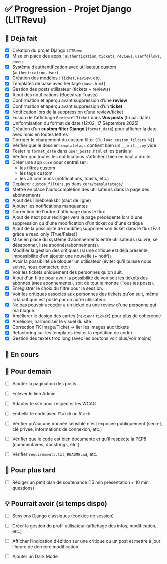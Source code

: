 # ✅ Progression - Projet Django (LITRevu)

## 🔧 Déjà fait
- [x] Création du projet Django `LITRevu`
- [x] Mise en place des apps : `authentication`, `tickets`, `reviews`, `userfollows`, `posts`
- [x] Système d’authentification avec utilisateur custom (`authentication.User`)
- [x] Création des modèles : `Ticket`, `Review`, etc.
- [x] Templates de base avec héritage (`base.html`)
- [x] Gestion des posts utilisateur (tickets + reviews)
- [x] Ajout des notifications (Bootstrap Toasts)
- [x] Confirmation et aperçu avant suppression d’une **review**
- [x] Confirmation et aperçu avant suppression d’un **ticket**
- [x] Notification lors de la suppression d’une review/ticket
- [x] Fusion de l’affichage `Review` et `Ticket` dans **Vos posts** (tri par date)
- [x] Uniformisation du format de date (12:02, 17 Septembre 2025)
- [x] Création d’un **custom filter Django** (`format_date`) pour afficher la date avec mois en toutes lettres
- [x] Corriger le chargement du custom filter (`{% load custom_filters %}`)
- [x] Vérifier que le dossier `templatetags` contient bien un `__init__.py` vide
- [x] Tester le `format_date` dans `user_posts.html` et les partials
- [x] Vérifier que toutes les notifications s’affichent bien en haut à droite
- [x] Créer une app `core` pour centraliser :  
  - les filtres custom  
  - les tags custom  
  - les JS communs (notifications, toasts, etc.)
- [x] Déplacer `custom_filters.py` dans `core/templatetags/`
- [x] Mettre en place l'autocomplétion des utilisateurs dans la page des abonnements
- [x] Ajout des |linebreaksbr (saut de ligne)
- [x] Ajouter les notifications manquantes
- [x] Correction de l'ordre d'affichage dans le flux 
- [x] Ajout de next pour rediriger vers la page précédente lors d'une suppression ou d'une modification d'un ticket ou d'une critique
- [x] Ajout de la possibilité de modifier/supprimer son ticket dans le flux [Fait grâce a read_only (True/False)]
- [x] Mise en place du système d’abonnements entre utilisateurs (suivre, se désabonner, liste abonnés/abonnements).
- [x] Modifier la gestion des critiques (si une critique est déjà présente, impossibilité d'en ajouter une nouvelle (+ notif))
- [x] Avoir la possibilité de bloquer un utilisateur (éviter qu'il puisse nous suivre, nous contacter, etc.)
- [x] Voir les tickets uniquement des personnes qu'on suit. 
- [x] Ajout d'un filtre pour avoir la possibilité de voir soit les tickets des abonnés (Mes abonnements), soit de tout le monde (Tous les posts).
- [x] Enregistrer le choix du filtre pour la session.
- [x] Voir les critiques associés aux personnes des tickets qu'on suit, même si la critique est posté par un autre utilisateur.
- [x] Ne pas pouvoir accéder a un ticket ou une review d'une personne qui ma bloqué.
- [x] Améliorer le design des cartes (`review` / `ticket`) pour plus de cohérence
- [x] Améliorer, harmoniser le visuel du site
- [x] Correction FK Image/Ticket -> lier les images aux tickets
- [x] Refactoring sur les templates (éviter la répétition de code)
- [x] Gestion des textes trop long (avec les boutons voir plus/voir moins)

## 🚧 En cours

## 🎯 Pour demain
- [ ] Ajouter la pagination des posts
- [ ] Enlever le lien Admin
- [ ] Adapter le site pour respecter les WCAG
- [ ] Embellir le code avec `Flake8` ou `Black`
- [ ] Vérifier qu'aucune donnée sensible n'est exposée publiquement (secret, clé privée, informations de connexion, etc.)
- [ ] Vérifier que le code est bien documenté et qu'il respecte la PEP8 (commentaires, docstrings, etc.)
- [ ] Vérifier `requirements.txt`, `README.md`, etc.


## 🚀 Pour plus tard

- [ ] Rédiger un petit plan de soutenance (15 min présentation + 10 min questions)


## 💡 Pourrait avoir (si temps dispo)
- [ ] Sessions Django classiques (cookies de session)
- [ ] Créer la gestion du profil utilisateur (affichage des infos, modification, etc.)
- [ ] Afficher l’indication d’édition sur une critique ou un post et mettre à jour l’heure de dernière modification.
- [ ] Ajouter un Dark Mode


